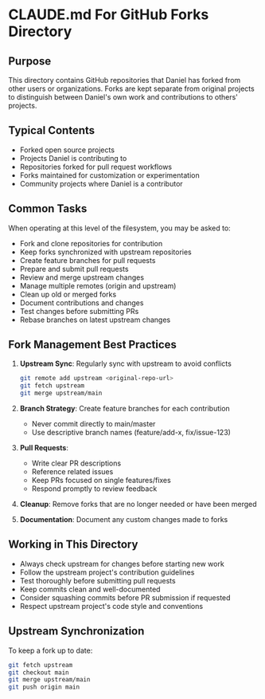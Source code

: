 # CLAUDE.md For GitHub Forks Directory

## Purpose

This directory contains GitHub repositories that Daniel has forked from other users or organizations. Forks are kept separate from original projects to distinguish between Daniel's own work and contributions to others' projects.

## Typical Contents

- Forked open source projects
- Projects Daniel is contributing to
- Repositories forked for pull request workflows
- Forks maintained for customization or experimentation
- Community projects where Daniel is a contributor

## Common Tasks

When operating at this level of the filesystem, you may be asked to:

- Fork and clone repositories for contribution
- Keep forks synchronized with upstream repositories
- Create feature branches for pull requests
- Prepare and submit pull requests
- Review and merge upstream changes
- Manage multiple remotes (origin and upstream)
- Clean up old or merged forks
- Document contributions and changes
- Test changes before submitting PRs
- Rebase branches on latest upstream changes

## Fork Management Best Practices

1. **Upstream Sync**: Regularly sync with upstream to avoid conflicts
   ```bash
   git remote add upstream <original-repo-url>
   git fetch upstream
   git merge upstream/main
   ```

2. **Branch Strategy**: Create feature branches for each contribution
   - Never commit directly to main/master
   - Use descriptive branch names (feature/add-x, fix/issue-123)

3. **Pull Requests**:
   - Write clear PR descriptions
   - Reference related issues
   - Keep PRs focused on single features/fixes
   - Respond promptly to review feedback

4. **Cleanup**: Remove forks that are no longer needed or have been merged

5. **Documentation**: Document any custom changes made to forks

## Working in This Directory

- Always check upstream for changes before starting new work
- Follow the upstream project's contribution guidelines
- Test thoroughly before submitting pull requests
- Keep commits clean and well-documented
- Consider squashing commits before PR submission if requested
- Respect upstream project's code style and conventions

## Upstream Synchronization

To keep a fork up to date:
```bash
git fetch upstream
git checkout main
git merge upstream/main
git push origin main
```